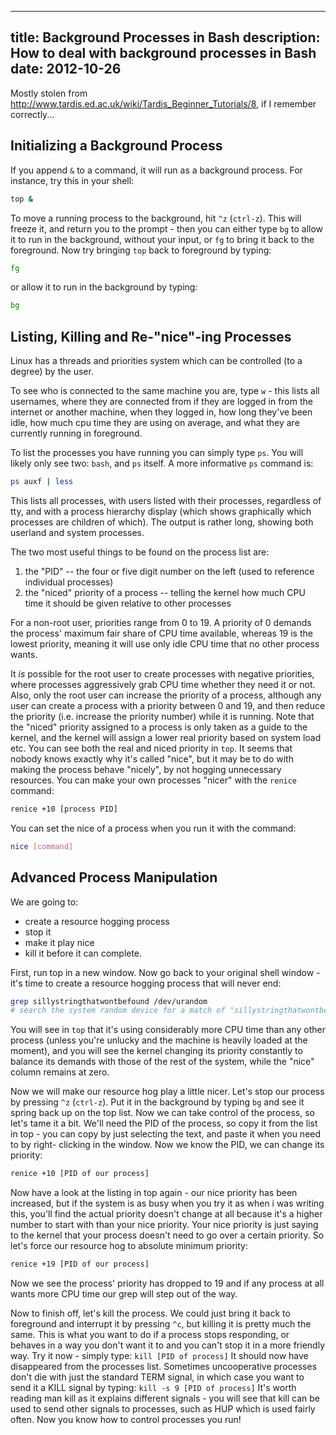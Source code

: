 -----
title: Background Processes in Bash
description: How to deal with background processes in Bash
date: 2012-10-26
-----

Mostly stolen from <http://www.tardis.ed.ac.uk/wiki/Tardis_Beginner_Tutorials/8>,
if I remember correctly...


Initializing a Background Process
---------------------------------

If you append `&` to a command, it will run as a background process.
For instance, try this in your shell:

```bash
top &
```

To move a running process to the background, hit `^z` (`ctrl-z`).
This will freeze it, and return you to the prompt - then you can either
type `bg` to allow it to run in the background, without your input, or
`fg` to bring it back to the foreground. Now try bringing `top` back to
foreground by typing:

```bash
fg
```

or allow it to run in the background by typing:

```bash
bg
```


Listing, Killing and Re-"nice"-ing Processes
--------------------------------------------

Linux has a threads and priorities system which can be controlled (to a
degree) by the user.

To see who is connected to the same machine you are, type `w` - this lists
all usernames, where they are connected from if they are logged in from
the internet or another machine, when they logged in, how long
they've been idle, how much cpu time they are using on average, and what
they are currently running in foreground.

To list the processes you have running you can simply type `ps`. You will
likely only see two: `bash`, and `ps` itself. A more informative `ps`
command is:

```bash
ps auxf | less
```

This lists all processes, with users
listed with their processes, regardless of tty, and with a process
hierarchy display (which shows graphically which processes are children
of which). The output is rather long, showing both userland and system
processes.

The two most useful things to be found on the process list are:

1. the "PID" -- the four or five digit number on the left (used to reference
    individual processes)
2. the "niced" priority of a process -- telling the kernel how much CPU time
    it should be given relative to other processes

For a non-root user, priorities range from 0 to 19. A priority of 0
demands the process' maximum fair share of CPU time available, whereas 19
is the lowest priority, meaning it will use only idle CPU time that no
other process wants.

It *is* possible for the root user to create processes with negative
priorities, where processes aggressively grab CPU time whether they need
it or not. Also, only the root user can increase the priority of a
process, although any user can create a process with a priority between
0 and 19, and then reduce the priority (i.e. increase the priority
number) while it is running. Note that the "niced" priority assigned to a process is only taken as a guide to the kernel, and the
kernel will assign a lower real priority based on system load etc. You can
see both the real and niced priority in `top`. It seems
that nobody knows exactly why it's called "nice", but it may be to do with making the process behave "nicely", by not hogging
unnecessary resources. You can make your own processes "nicer" with the
`renice` command:

```bash
renice +10 [process PID]
```

You can set the nice of a process when you run it with the command:

```bash
nice [command]
```


Advanced Process Manipulation
-----------------------------

We are going to:

* create a resource hogging process
* stop it
* make it play nice
* kill it before it can complete.

First, run top in a new window. Now go
back to your original shell window - it's time to create a resource hogging
process that will never end:

```bash
grep sillystringthatwontbefound /dev/urandom
# search the system random device for a match of "sillystringthatwontbefound"
```

You will see in `top` that it's using considerably more CPU time than any
other process (unless you're unlucky and the machine is heavily loaded at
the moment), and you will see the kernel changing its priority constantly
to balance its demands with those of the rest of the system, while the
"nice" column remains at zero.

Now we will make our resource hog play a little nicer. Let's stop our
process by pressing `^z` (`ctrl-z`). Put it in the background by typing
`bg` and see it spring back up on the top list. Now we can take control
of the process, so let's tame it a bit. We'll need the PID of the
process, so copy it from the list in top - you can copy by just selecting
the text, and paste it when you need to by right- clicking in the window.
Now we know the PID, we can change its priority:

```bash
renice +10 [PID of our process]
```

Now have a look at the listing in top
again - our nice priority has been increased, but if the system is as
busy when you try it as when i was writing this, you'll find the actual
priority doesn't change at all because it's a higher number to start with
than your nice priority. Your nice priority is just saying to the kernel
that your process doesn't need to go over a certain priority. So let's
force our resource hog to absolute minimum priority:

```bash
renice +19 [PID of our process]
```

Now we see the process' priority has
dropped to 19 and if any process at all wants more CPU time our grep will
step out of the way.

Now to finish off, let's kill the process. We could just bring it back to
foreground and interrupt it by pressing `^c`, but killing it is pretty
much the same. This is what you want to do if a process stops responding,
or behaves in a way you don't want it to and you can't stop it in a more
friendly way. Try it now - simply type: `kill [PID of process]` It should
now have disappeared from the processes list. Sometimes uncooperative
processes don't die with just the standard TERM signal, in which case you
want to send it a KILL signal by typing: `kill -s 9 [PID of process]`
It's worth reading man kill as it explains different signals - you will
see that kill can be used to send other signals to processes, such as HUP
which is used fairly often. Now you know how to control processes you
run!
